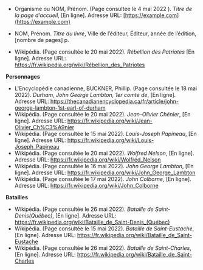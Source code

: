 - Organisme ou NOM, Prénom. (Page consultee le 4 mai 2022 ). _Titre de la page d’accueil_, [En ligne]. Adresse URL: [https://example.com](https://example.com)
- NOM, Prénom. _Titre du livre_, Ville de l’éditeur, Éditeur, année de l’édition, [nombre de pages] p.

- Wikipédia. (Page consultée le 20 mai 2022). _Rébellion des Patriotes_ [En ligne]. Adresse URL: https://fr.wikipedia.org/wiki/Rébellion_des_Patriotes

**Personnages**

- L'Encyclopédie canadienne, BUCKNER, Phillip. (Page consultée le 18 mai 2022). _Durham, John George Lambton, 1er comte de_, [En ligne]. Adresse URL: https://thecanadianencyclopedia.ca/fr/article/john-george-lambton-1st-earl-of-durham
- Wikipédia. (Page consultée le 20 mai 2022). _Jean-Olivier Chénier_, [En ligne]. Adresse URL: https://fr.wikipedia.org/wiki/Jean-Olivier_Ch%C3%A9nier
- Wikipédia. (Page consultée le 15 mai 2022). _Louis-Joseph Papineau_, [En ligne]. Adresse URL: https://fr.wikipedia.org/wiki/Louis-Joseph_Papineau
- Wikipédia. (Page consultée le 20 mai 2022). _Wolfred Nelson_, [En ligne]. Adresse URL: https://fr.wikipedia.org/wiki/Wolfred_Nelson
- Wikipédia. (Page consultée le 16 mai 2022). _John George Lambton_, [En ligne]. Adresse URL: https://fr.wikipedia.org/wiki/John_George_Lambton
- Wikipédia. (Page consultée le 17 mai 2022). _John Colborne_, [En ligne]. Adresse URL: https://fr.wikipedia.org/wiki/John_Colborne

**Batailles**

- Wikipédia. (Page consultée le 26 mai 2022). _Bataille de Saint-Denis(Québec)_, [En ligne]. Adresse URL: https://fr.wikipedia.org/wiki/Bataille_de_Saint-Denis_(Québec)
- Wikipédia. (Page consultée le 15 mai 2022). _Bataille de Saint-Eustache_, [En ligne]. Adresse URL: https://fr.wikipedia.org/wiki/Bataille_de_Saint-Eustache
- Wikipédia. (Page consultée le 26 mai 2022). _Bataille de Saint-Charles_, [En ligne]. Adresse URL: https://fr.wikipedia.org/wiki/Bataille_de_Saint-Charles
